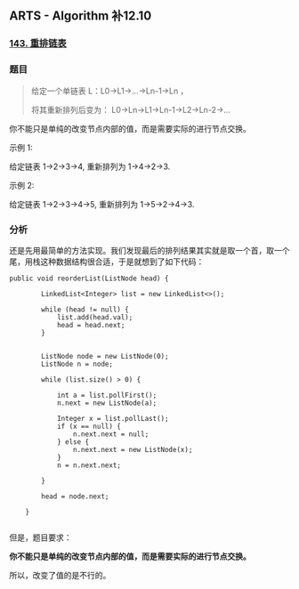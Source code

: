 ## ARTS - Algorithm  补12.10
### [143. 重排链表](https://leetcode-cn.com/problems/reorder-list/)

### 题目

> 给定一个单链表 L：L0→L1→…→Ln-1→Ln ，
> 
> 将其重新排列后变为： L0→Ln→L1→Ln-1→L2→Ln-2→…

你不能只是单纯的改变节点内部的值，而是需要实际的进行节点交换。

示例 1:

给定链表 1->2->3->4, 重新排列为 1->4->2->3.

示例 2:

给定链表 1->2->3->4->5, 重新排列为 1->5->2->4->3.

### 分析
还是先用最简单的方法实现。我们发现最后的排列结果其实就是取一个首，取一个尾，用栈这种数据结构很合适，于是就想到了如下代码：

```
public void reorderList(ListNode head) {

        LinkedList<Integer> list = new LinkedList<>();

        while (head != null) {
            list.add(head.val);
            head = head.next;
        }


        ListNode node = new ListNode(0);
        ListNode n = node;

        while (list.size() > 0) {

            int a = list.pollFirst();
            n.next = new ListNode(a);

            Integer x = list.pollLast();
            if (x == null) {
                n.next.next = null;
            } else {
                n.next.next = new ListNode(x);
            }
            n = n.next.next;

        }

        head = node.next;

    }


```

但是，题目要求： 

**你不能只是单纯的改变节点内部的值，而是需要实际的进行节点交换。**

所以，改变了值的是不行的。

